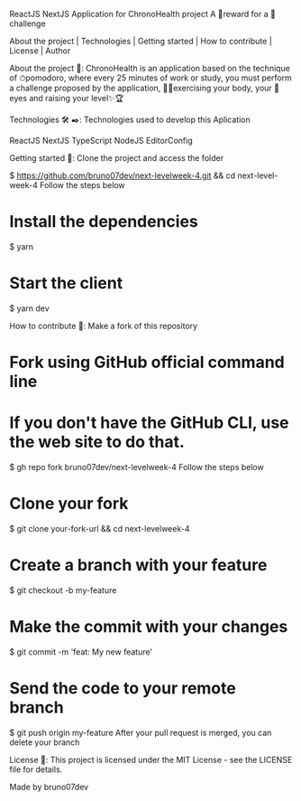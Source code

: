 ReactJS NextJS Application for ChronoHealth project
A 🥇reward for a 🎯challenge

About the project   |    Technologies   |    Getting started   |    How to contribute   |    License   |    Author

About the project 📝:
ChronoHealth is an application based on the technique of ⏱pomodoro, where every 25 minutes of work or study, you must perform a challenge proposed by the application, 🚶‍♂️exercising your body, your 👀 eyes and raising your level✨🏆

Technologies 🛠 ✒:
Technologies used to develop this Aplication

ReactJS
NextJS
TypeScript
NodeJS
EditorConfig

Getting started 🚀:
Clone the project and access the folder

$ https://github.com/bruno07dev/next-levelweek-4.git && cd next-level-week-4
Follow the steps below

# Install the dependencies
$ yarn

# Start the client
$ yarn dev

How to contribute 🤝:
Make a fork of this repository

# Fork using GitHub official command line
# If you don't have the GitHub CLI, use the web site to do that.

$ gh repo fork bruno07dev/next-levelweek-4
Follow the steps below

# Clone your fork
$ git clone your-fork-url && cd next-levelweek-4

# Create a branch with your feature
$ git checkout -b my-feature

# Make the commit with your changes
$ git commit -m 'feat: My new feature'

# Send the code to your remote branch
$ git push origin my-feature
After your pull request is merged, you can delete your branch

License 📝:
This project is licensed under the MIT License - see the LICENSE file for details.

Made by bruno07dev
